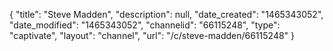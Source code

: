 {
    "title": "Steve Madden",
    "description": null,
    "date_created": "1465343052",
    "date_modified": "1465343052",
    "channelid": "66115248",
    "type": "captivate",
    "layout": "channel",
    "url": "\/c\/steve-madden\/66115248"
}